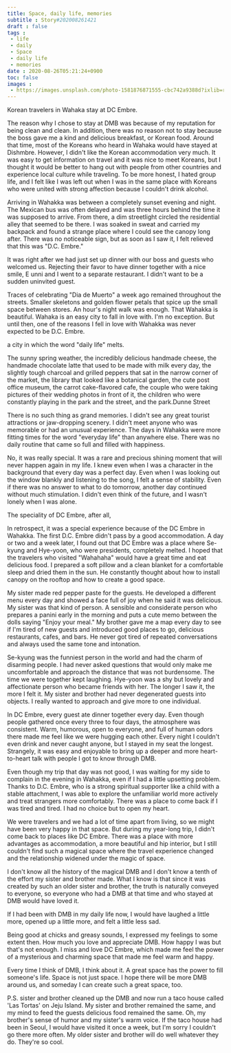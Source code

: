 ```yaml
---
title: Space, daily life, memories
subtitle : Story#202008261421
draft : false
tags :
 - life
 - daily
 - Space
 - daily life
 - memories
date : 2020-08-26T05:21:24+0900
toc: false
images : 
 - https://images.unsplash.com/photo-1581876871555-cbc742a9388d?ixlib=rb-1.2.1&q=80&fm=jpg&crop=entropy&cs=tinysrgb&w=1080&fit=max&ixid=eyJhcHBfaWQiOjE1NTU0OX0
---
```


Korean travelers in Wahaka stay at DC Embre.  

The reason why I chose to stay at DMB was because of my reputation for being clean and clean. In addition, there was no reason not to stay because the boss gave me a kind and delicious breakfast, or Korean food. Around that time, most of the Koreans who heard in Wahaka would have stayed at Dishmbre. However, I didn't like the Korean accommodation very much. It was easy to get information on travel and it was nice to meet Koreans, but I thought it would be better to hang out with people from other countries and experience local culture while traveling. To be more honest, I hated group life, and I felt like I was left out when I was in the same place with Koreans who were united with strong affection because I couldn't drink alcohol.  

Arriving in Wahakka was between a completely sunset evening and night. The Mexican bus was often delayed and was three hours behind the time it was supposed to arrive. From there, a dim streetlight circled the residential alley that seemed to be there. I was soaked in sweat and carried my backpack and found a strange place where I could see the canopy long after. There was no noticeable sign, but as soon as I saw it, I felt relieved that this was "D.C. Embre."  

It was right after we had just set up dinner with our boss and guests who welcomed us. Rejecting their favor to have dinner together with a nice smile, E unni and I went to a separate restaurant. I didn't want to be a sudden uninvited guest.  

Traces of celebrating "Dia de Muerto" a week ago remained throughout the streets. Smaller skeletons and golden flower petals that spice up the small space between stores. An hour's night walk was enough. That Wahakka is beautiful. Wahaka is an easy city to fall in love with. I'm no exception. But until then, one of the reasons I fell in love with Wahakka was never expected to be D.C. Embre.  

a city in which the word "daily life" melts.  

The sunny spring weather, the incredibly delicious handmade cheese, the handmade chocolate latte that used to be made with milk every day, the slightly tough charcoal and grilled peppers that sat in the narrow corner of the market, the library that looked like a botanical garden, the cute post office museum, the carrot cake-flavored cafe, the couple who were taking pictures of their wedding photos in front of it, the children who were constantly playing in the park and the street, and the park.Dunne Street  

There is no such thing as grand memories. I didn't see any great tourist attractions or jaw-dropping scenery. I didn't meet anyone who was memorable or had an unusual experience. The days in Wahakka were more fitting times for the word "everyday life" than anywhere else. There was no daily routine that came so full and filled with happiness.  

No, it was really special. It was a rare and precious shining moment that will never happen again in my life. I knew even when I was a character in the background that every day was a perfect day. Even when I was looking out the window blankly and listening to the song, I felt a sense of stability. Even if there was no answer to what to do tomorrow, another day continued without much stimulation. I didn't even think of the future, and I wasn't lonely when I was alone.  

The speciality of DC Embre, after all,  

In retrospect, it was a special experience because of the DC Embre in Wahakka. The first D.C. Embre didn't pass by a good accommodation. A day or two and a week later, I found out that DC Embre was a place where Se-kyung and Hye-yoon, who were presidents, completely melted. I hoped that the travelers who visited "Wahahaha" would have a great time and eat delicious food. I prepared a soft pillow and a clean blanket for a comfortable sleep and dried them in the sun. He constantly thought about how to install canopy on the rooftop and how to create a good space.  

My sister made red pepper paste for the guests. He developed a different menu every day and showed a face full of joy when he said it was delicious. My sister was that kind of person. A sensible and considerate person who prepares a panini early in the morning and puts a cute memo between the dolls saying "Enjoy your meal." My brother gave me a map every day to see if I'm tired of new guests and introduced good places to go, delicious restaurants, cafes, and bars. He never got tired of repeated conversations and always used the same tone and intonation.  

Se-kyung was the funniest person in the world and had the charm of disarming people. I had never asked questions that would only make me uncomfortable and approach the distance that was not burdensome. The time we were together kept laughing. Hye-yoon was a shy but lovely and affectionate person who became friends with her. The longer I saw it, the more I felt it. My sister and brother had never degenerated guests into objects. I really wanted to approach and give more to one individual.  

In DC Embre, every guest ate dinner together every day. Even though people gathered once every three to four days, the atmosphere was consistent. Warm, humorous, open to everyone, and full of human odors there made me feel like we were hugging each other. Every night I couldn't even drink and never caught anyone, but I stayed in my seat the longest. Strangely, it was easy and enjoyable to bring up a deeper and more heart-to-heart talk with people I got to know through DMB.  

Even though my trip that day was not good, I was waiting for my side to complain in the evening in Wahakka, even if I had a little upsetting problem. Thanks to D.C. Embre, who is a strong spiritual supporter like a child with a stable attachment, I was able to explore the unfamiliar world more actively and treat strangers more comfortably. There was a place to come back if I was tired and tired. I had no choice but to open my heart.  

We were travelers and we had a lot of time apart from living, so we might have been very happy in that space. But during my year-long trip, I didn't come back to places like DC Embre. There was a place with more advantages as accommodation, a more beautiful and hip interior, but I still couldn't find such a magical space where the travel experience changed and the relationship widened under the magic of space.  

I don't know all the history of the magical DMB and I don't know a tenth of the effort my sister and brother made. What I know is that since it was created by such an older sister and brother, the truth is naturally conveyed to everyone, so everyone who had a DMB at that time and who stayed at DMB would have loved it.  

If I had been with DMB in my daily life now, I would have laughed a little more, opened up a little more, and felt a little less sad.  

Being good at chicks and greasy sounds, I expressed my feelings to some extent then. How much you love and appreciate DMB. How happy I was but that's not enough. I miss and love DC Embre, which made me feel the power of a mysterious and charming space that made me feel warm and happy.  

Every time I think of DMB, I think about it. A great space has the power to fill someone's life. Space is not just space. I hope there will be more DMB around us, and someday I can create such a great space, too.  

P.S. sister and brother cleaned up the DMB and now run a taco house called 'Las Tortas' on Jeju Island. My sister and brother remained the same, and my mind to feed the guests delicious food remained the same. Oh, my brother's sense of humor and my sister's warm voice. If the taco house had been in Seoul, I would have visited it once a week, but I'm sorry I couldn't go there more often. My older sister and brother will do well whatever they do. They're so cool.  

